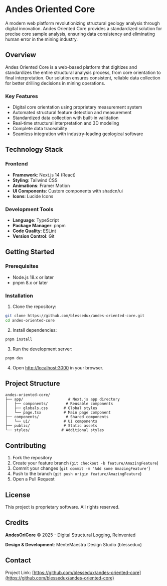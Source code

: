 # Andes Oriented Core

A modern web platform revolutionizing structural geology analysis through digital innovation. Andes Oriented Core provides a standardized solution for precise core sample analysis, ensuring data consistency and eliminating human error in the mining industry.

## Overview

Andes Oriented Core is a web-based platform that digitizes and standardizes the entire structural analysis process, from core orientation to final interpretation. Our solution ensures consistent, reliable data collection for better drilling decisions in mining operations.

### Key Features

- Digital core orientation using proprietary measurement system
- Automated structural feature detection and measurement
- Standardized data collection with built-in validation
- Real-time structural interpretation and 3D modeling
- Complete data traceability
- Seamless integration with industry-leading geological software

## Technology Stack

### Frontend

- **Framework**: Next.js 14 (React)
- **Styling**: Tailwind CSS
- **Animations**: Framer Motion
- **UI Components**: Custom components with shadcn/ui
- **Icons**: Lucide Icons

### Development Tools

- **Language**: TypeScript
- **Package Manager**: pnpm
- **Code Quality**: ESLint
- **Version Control**: Git

## Getting Started

### Prerequisites

- Node.js 18.x or later
- pnpm 8.x or later

### Installation

1. Clone the repository:

```bash
git clone https://github.com/blessedux/andes-oriented-core.git
cd andes-oriented-core
```

2. Install dependencies:

```bash
pnpm install
```

3. Run the development server:

```bash
pnpm dev
```

4. Open [http://localhost:3000](http://localhost:3000) in your browser.

## Project Structure

```
andes-oriented-core/
├── app/                    # Next.js app directory
│   ├── components/        # Reusable components
│   ├── globals.css       # Global styles
│   └── page.tsx          # Main page component
├── components/            # Shared components
│   └── ui/               # UI components
├── public/               # Static assets
└── styles/              # Additional styles
```

## Contributing

1. Fork the repository
2. Create your feature branch (`git checkout -b feature/AmazingFeature`)
3. Commit your changes (`git commit -m 'Add some AmazingFeature'`)
4. Push to the branch (`git push origin feature/AmazingFeature`)
5. Open a Pull Request

## License

This project is proprietary software. All rights reserved.

## Credits

**AndesOriCore** © 2025 - Digital Structural Logging, Reinvented

**Design & Development**: MenteMaestra Design Studio (blessedux)

## Contact

Project Link: [https://github.com/blessedux/andes-oriented-core](https://github.com/blessedux/andes-oriented-core)
